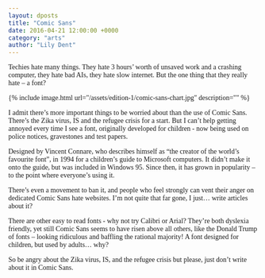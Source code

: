 ```yaml
---
layout: dposts
title: "Comic Sans"
date: 2016-04-21 12:00:00 +0000
category: "arts"
author: "Lily Dent"
---
```

<font face="Comic Sans MS">
Techies hate many things. They hate 3 hours’ worth of unsaved work and a crashing computer, they hate bad AIs, they hate slow internet. But the one thing that they really hate – a font?

{% include image.html url="/assets/edition-1/comic-sans-chart.jpg" description="" %}

I admit there’s more important things to be worried about than the use of Comic Sans. There’s the Zika virus, IS and the refugee crisis for a start. But I can’t help getting annoyed every time I see a font, originally developed for children - now being used on police notices, gravestones and test papers.

 Designed by Vincent Connare, who describes himself as “the creator of the world’s favourite font”, in 1994 for a children’s guide to Microsoft computers. It didn’t make it onto the guide, but was included in Windows 95. Since then, it has grown in popularity – to the point where everyone’s using it. 
 
 There’s even a movement to ban it, and people who feel strongly can vent their anger on dedicated Comic Sans hate websites. I’m not quite that far gone, I just… write articles about it? 

There are other easy to read fonts - why not try Calibri or Arial? They’re both dyslexia friendly, yet still Comic Sans seems to have risen above all others, like the Donald Trump of fonts – looking ridiculous and baffling the rational majority! A font designed for children, but used by adults… why? 

 So be angry about the Zika virus, IS, and the refugee crisis but please, just don’t write about it in Comic Sans. 
</font>

